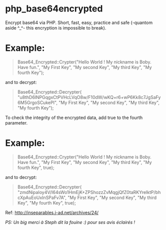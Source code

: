 # php_base64encrypted
Encrypt base64 via PHP. Short, fast, easy, practice and safe (-quantom aside ^_^- this encryption is impossible to break).

# Example: 

> Base64_Encrypted::Crypter("Hello World ! My nickname is Boby. Have fun.", "My First Key", "My second Key", "My third Key", "My fourth Key");
 
 and to decrypt:
 
> Base64_Encrypted::Decrypter( "u8thD6lNPGqgxCtPVHcLVqO8w/F10dW/wKQ+r6+wP6Kk8c7JgSaFy6M5GrgoSCukePI", "My First Key", "My second Key", "My third Key", "My fourth Key");


 
 To check the integrity of the encrypted data, add true to the fourth parameter.
 
# Example:
 
> Base64_Encrypted::Crypter("Hello World ! My nickname is Boby. Have fun.", "My First Key", "My second Key", "My third Key", "My fourth Key", true);

and to decrypt:

> Base64_Encrypted::Decrypter( "zmdNipaIoy4V/I64sWo1HmEjK+ZPShozzZvMqgjQfZ0taRKYreIktP/bhcXpAuEoUxInSPaFv7A", "My First Key", "My second Key", "My third Key", "My fourth Key", true);








Ref: http://inseparables.j-ad.net/archives/24/

*PS: Un big merci à Steph dit la fouine :) pour ses avis éclairés !*
